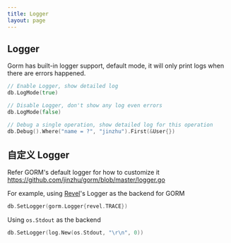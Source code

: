 ```yaml
---
title: Logger
layout: page
---
```

## Logger

Gorm has built-in logger support, default mode, it will only print logs when there are errors happened.

```go
// Enable Logger, show detailed log
db.LogMode(true)

// Disable Logger, don't show any log even errors
db.LogMode(false)

// Debug a single operation, show detailed log for this operation
db.Debug().Where("name = ?", "jinzhu").First(&User{})
```

## 自定义 Logger

Refer GORM's default logger for how to customize it <https://github.com/jinzhu/gorm/blob/master/logger.go>

For example, using [Revel](https://revel.github.io/)'s Logger as the backend for GORM

```go
db.SetLogger(gorm.Logger{revel.TRACE})
```

Using `os.Stdout` as the backend

```go
db.SetLogger(log.New(os.Stdout, "\r\n", 0))
```